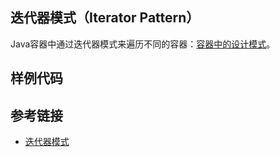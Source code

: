 <!--
date: 2022-01-17T22:34:12+08:00
lastmod: 2022-01-17T22:34:12+08:00
-->
## 迭代器模式（Iterator Pattern）



Java容器中通过迭代器模式来遍历不同的容器：[容器中的设计模式](https://javanote.doc.lewky.cn/#/all/container_01_数据结构概览?id=%e5%ae%b9%e5%99%a8%e4%b8%ad%e7%9a%84%e8%ae%be%e8%ae%a1%e6%a8%a1%e5%bc%8f)。

## 样例代码



## 参考链接

* [迭代器模式](https://www.runoob.com/design-pattern/iterator-pattern.html)